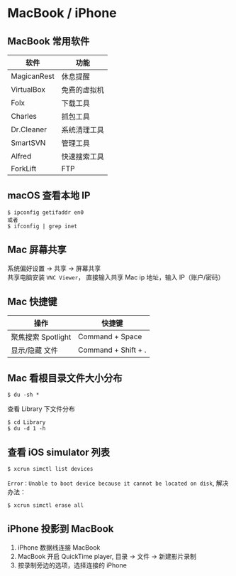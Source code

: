 # MacBook / iPhone 

## MacBook 常用软件

| 软件         | 功能         |
| ------------ | ------------ |
| MagicanRest  | 休息提醒     |
| VirtualBox   | 免费的虚拟机 |
| Folx         | 下载工具     |
| Charles      | 抓包工具     |
| Dr.Cleaner   | 系统清理工具 |
| SmartSVN     | 管理工具     |
| Alfred       | 快速搜索工具 |
| ForkLift     | FTP        |

## macOS 查看本地 IP

```
$ ipconfig getifaddr en0
或者
$ ifconfig | grep inet
```

## Mac 屏幕共享

系统偏好设置 -> 共享 -> 屏幕共享  
共享电脑安装 `VNC Viewer`， 直接输入共享 Mac ip 地址，输入 IP（账户/密码）

## Mac 快捷键

| 操作               | 快捷键              |
| ------------------ | ------------------- |
| 聚焦搜索 Spotlight | Command + Space     |
| 显示/隐藏 文件     | Command + Shift + . |

## Mac 看根目录文件大小分布

```
$ du -sh *
```

查看 Library 下文件分布

```
$ cd Library
$ du -d 1 -h
```

## 查看 iOS simulator 列表

```
$ xcrun simctl list devices
```

`Error：Unable to boot device because it cannot be located on disk`, 解决办法：

```
$ xcrun simctl erase all
```

## iPhone 投影到 MacBook

1. iPhone 数据线连接 MacBook
2. MacBook 开启 QuickTime player, 目录 -> 文件 -> 新建影片录制
3. 按录制旁边的选项，选择连接的 iPhone